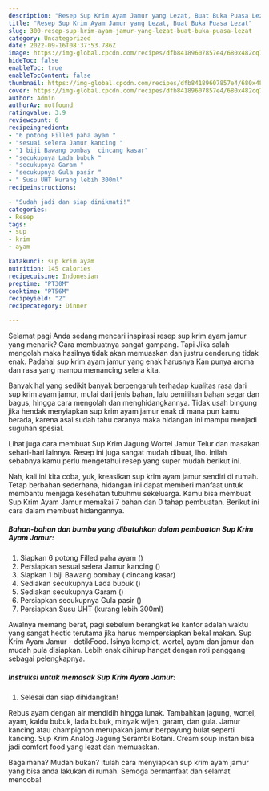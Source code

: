 ```yaml
---
description: "Resep Sup Krim Ayam Jamur yang Lezat, Buat Buka Puasa Lezat"
title: "Resep Sup Krim Ayam Jamur yang Lezat, Buat Buka Puasa Lezat"
slug: 300-resep-sup-krim-ayam-jamur-yang-lezat-buat-buka-puasa-lezat
category: Uncategorized
date: 2022-09-16T08:37:53.786Z
image: https://img-global.cpcdn.com/recipes/dfb84189607857e4/680x482cq70/sup-krim-ayam-jamur-foto-resep-utama.jpg
hideToc: false
enableToc: true
enableTocContent: false
thumbnail: https://img-global.cpcdn.com/recipes/dfb84189607857e4/680x482cq70/sup-krim-ayam-jamur-foto-resep-utama.jpg
cover: https://img-global.cpcdn.com/recipes/dfb84189607857e4/680x482cq70/sup-krim-ayam-jamur-foto-resep-utama.jpg
author: Admin
authorAv: notfound
ratingvalue: 3.9
reviewcount: 6
recipeingredient:
- "6 potong Filled paha ayam "
- "sesuai selera Jamur kancing "
- "1 biji Bawang bombay  cincang kasar"
- "secukupnya Lada bubuk "
- "secukupnya Garam "
- "secukupnya Gula pasir "
- " Susu UHT kurang lebih 300ml"
recipeinstructions:

- "Sudah jadi dan siap dinikmati!"
categories:
- Resep
tags:
- sup
- krim
- ayam

katakunci: sup krim ayam 
nutrition: 145 calories
recipecuisine: Indonesian
preptime: "PT30M"
cooktime: "PT56M"
recipeyield: "2"
recipecategory: Dinner

---
```



Selamat pagi Anda sedang mencari inspirasi resep sup krim ayam jamur yang menarik? Cara membuatnya sangat gampang. Tapi Jika salah mengolah maka hasilnya tidak akan memuaskan dan justru cenderung tidak enak. Padahal sup krim ayam jamur yang enak harusnya Kan punya aroma dan rasa yang mampu memancing selera kita.


Banyak hal yang sedikit banyak berpengaruh terhadap kualitas rasa dari sup krim ayam jamur, mulai dari jenis bahan, lalu pemilihan bahan segar dan bagus, hingga cara mengolah dan menghidangkannya. Tidak usah bingung jika hendak menyiapkan sup krim ayam jamur enak di mana pun kamu berada, karena asal sudah tahu caranya maka hidangan ini mampu menjadi suguhan spesial.

Lihat juga cara membuat Sup Krim Jagung Wortel Jamur Telur dan masakan sehari-hari lainnya. Resep ini juga sangat mudah dibuat, lho. Inilah sebabnya kamu perlu mengetahui resep yang super mudah berikut ini.


Nah, kali ini kita coba, yuk, kreasikan sup krim ayam jamur sendiri di rumah. Tetap berbahan sederhana, hidangan ini dapat memberi manfaat untuk membantu menjaga kesehatan tubuhmu sekeluarga. Kamu bisa membuat Sup Krim Ayam Jamur memakai 7 bahan dan 0 tahap pembuatan. Berikut ini cara dalam membuat hidangannya.

<!--inarticleads1-->

##### Bahan-bahan dan bumbu yang dibutuhkan dalam pembuatan Sup Krim Ayam Jamur:

1. Siapkan 6 potong Filled paha ayam ()
1. Persiapkan sesuai selera Jamur kancing ()
1. Siapkan 1 biji Bawang bombay ( cincang kasar)
1. Sediakan secukupnya Lada bubuk ()
1. Sediakan secukupnya Garam ()
1. Persiapkan secukupnya Gula pasir ()
1. Persiapkan  Susu UHT (kurang lebih 300ml)


Awalnya memang berat, pagi sebelum berangkat ke kantor adalah waktu yang sangat hectic terutama jika harus mempersiapkan bekal makan. Sup Krim Ayam Jamur - detikFood. Isinya komplet, wortel, ayam dan jamur dan mudah pula disiapkan. Lebih enak dihirup hangat dengan roti panggang sebagai pelengkapnya. 

<!--inarticleads2-->

##### Instruksi untuk memasak Sup Krim Ayam Jamur:


1. Selesai dan siap dihidangkan!

Rebus ayam dengan air mendidih hingga lunak. Tambahkan jagung, wortel, ayam, kaldu bubuk, lada bubuk, minyak wijen, garam, dan gula. Jamur kancing atau champignon merupakan jamur berpayung bulat seperti kancing. Sup Krim Analog Jagung Serambi Botani. Cream soup instan bisa jadi comfort food yang lezat dan memuaskan. 

Bagaimana? Mudah bukan? Itulah cara menyiapkan sup krim ayam jamur yang bisa anda lakukan di rumah. Semoga bermanfaat dan selamat mencoba!
